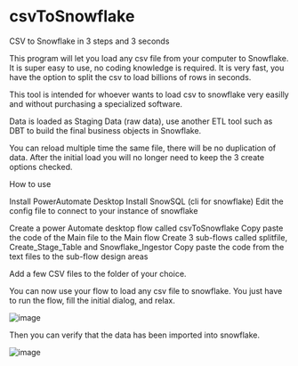 # csvToSnowflake
CSV to Snowflake in 3 steps and 3 seconds

This program will let you load any csv file from your computer to Snowflake.
It is super easy to use, no coding knowledge is required.
It is very fast, you have the option to split the csv to load billions of rows in seconds.

This tool is intended for whoever wants to load csv to snowflake very easilly and without purchasing a specialized software.

Data is loaded as Staging Data (raw data), use another ETL tool such as DBT to build the final business objects in Snowflake.

You can reload multiple time the same file, there will be no duplication of data.
After the initial load you will no longer need to keep the 3 create options checked.

How to use

Install PowerAutomate Desktop
Install SnowSQL (cli for snowflake)
  Edit the config file to connect to your instance of snowflake

Create a power Automate desktop flow called csvToSnowflake
  Copy paste the code of the Main file to the Main flow
  Create 3 sub-flows called splitfile, Create_Stage_Table and Snowflake_Ingestor
  Copy paste the code from the text files to the sub-flow design areas
  
Add a few CSV files to the folder of your choice.  
  
You can now use your flow to load any csv file to snowflake.
You just have to run the flow, fill the initial dialog, and relax.

![image](https://user-images.githubusercontent.com/62514847/188514955-03e93f76-f716-4b2c-9a56-6153a37bcb07.png)

Then you can verify that the data has been imported into snowflake.

![image](https://user-images.githubusercontent.com/62514847/188515093-13806f91-3982-4676-b308-64607cd3a6a6.png)
